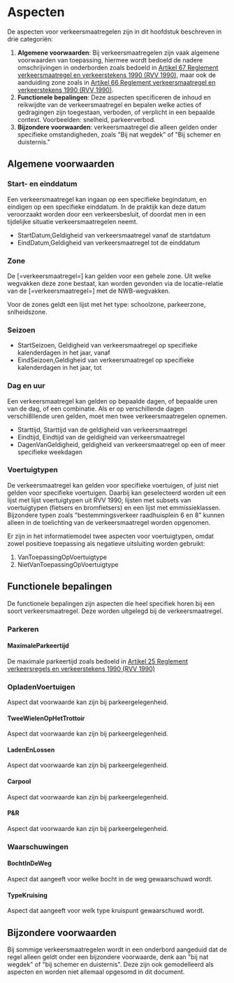 # Aspecten

De aspecten voor verkeersmaatregelen zijn in dit hoofdstuk beschreven in drie categoriën:

1. <b>Algemene voorwaarden</b>: Bij verkeersmaatregelen zijn vaak algemene voorwaarden van toepassing, hiermee wordt bedoeld de nadere omschrijvingen in onderborden zoals bedoeld in [Artikel 67 Reglement verkeersmaatregel  en verkeerstekens 1990 (RVV 1990)](https://wetten.overheid.nl/jci1.3:c:BWBR0004825&hoofdstuk=III&paragraaf=2&artikel=67&z=2023-07-01&g=2023-07-01), maar ook de aanduiding zone zoals in [Artikel 66 Reglement verkeersmaatregel  en verkeerstekens 1990 (RVV 1990)](https://wetten.overheid.nl/jci1.3:c:BWBR0004825&hoofdstuk=III&paragraaf=2&artikel=66&z=2023-07-01&g=2023-07-01).
2. <b>Functionele bepalingen</b>: Deze aspecten specificeren de inhoud en reikwijdte van de verkeersmaatregel en bepalen welke acties of gedragingen zijn toegestaan, verboden, of verplicht in een bepaalde context. Voorbeelden: snelheid, parkeerverbod.
3. <b>Bijzondere voorwaarden</b>: verkeersmaatregel  die alleen gelden onder specifieke omstandigheden, zoals "Bij nat wegdek" of "Bij schemer en duisternis."


## Algemene voorwaarden

### Start- en einddatum 
Een verkeersmaatregel kan ingaan op een specifieke begindatum, en eindigen op een specifieke einddatum. In de praktijk kan deze datum veroorzaakt worden door een verkeersbesluit, of doordat men in een tijdelijke situatie verkeersmaatregelen neemt. 
* StartDatum,Geldigheid van verkeersmaatregel vanaf de startdatum
* EindDatum,Geldigheid van verkeersmaatregel tot de einddatum

### Zone
De [=verkeersmaatregel=] kan gelden voor een gehele zone. Uit welke wegvakken deze zone bestaat, kan worden gevonden via de locatie-relatie van de [=verkeersmaatregel=] met de NWB-wegvakken.

Voor de zones geldt een lijst met het type: schoolzone, parkeerzone, snlheidszone.

### Seizoen 
* StartSeizoen, Geldigheid van verkeersmaatregel op specifieke kalenderdagen in het jaar, vanaf 
* EindSeizoen,Geldigheid van verkeersmaatregel op specifieke kalenderdagen in het jaar, tot 


### Dag en uur
Een verkeersmaatregel kan gelden op bepaalde dagen, of bepaalde uren van de dag, of een combinatie. Als er op verschillende dagen verschi8llende uren gelden, moet men twee verkeersmaatregelen opnemen. 
* Starttijd, Starttijd van de geldigheid van verkeersmaatregel 
* Eindtijd, Eindtijd van de geldigheid van verkeersmaatregel 
* DagenVanGeldigheid, geldigheid van verkeersmaatregel op een of meer specifieke weekdagen


### Voertuigtypen

De verkeersmaatregel kan gelden voor specifieke voertuigen, of juist niet gelden voor specifieke voertuigen. Daarbij kan geselecteerd worden uit een lijst met lijst voertuigtypen uit RVV 1990; lijsten met subsets van voertuigtypen (fietsers en bromfietsers) en een lijst met emmissieklassen. Bijzondere typen zoals "bestemmingsverkeer raadhuisplein 6 en 8"  kunnen alleen in de toelichting van de verkeersmaatregel worden opgenomen. 

Er zijn in het informatiemodel twee aspecten voor voertuigtypen, omdat zowel positieve toepassing als negatieve uitsluiting worden gebruikt:

1. VanToepassingOpVoertuigtype
2. NietVanToepassingOpVoertuigtype



## Functionele bepalingen
De functionele bepalingen zijn aspecten die heel specifiek horen bij een soort verkeersmaatregel. Deze worden uitgelegd bij de verkeersmaatregel.







### Parkeren

#### MaximaleParkeertijd
De maximale parkeertijd zoals bedoeld in [Artikel 25 Reglement verkeersregels en verkeerstekens 1990 (RVV 1990)](https://wetten.overheid.nl/jci1.3:c:BWBR0004825&hoofdstuk=II&paragraaf=10&artikel=25&z=2023-07-01&g=2023-07-01)




### OpladenVoertuigen
Aspect dat voorwaarde kan zijn bij parkeergelegenheid.

#### TweeWielenOpHetTrottoir
Aspect dat voorwaarde kan zijn bij parkeergelegenheid.

#### LadenEnLossen
Aspect dat voorwaarde kan zijn bij parkeergelegenheid.

#### Carpool
Aspect dat voorwaarde kan zijn bij parkeergelegenheid.

#### P&R
Aspect dat voorwaarde kan zijn bij parkeergelegenheid.

### Waarschuwingen

#### BochtInDeWeg
Aspect dat aangeeft voor welke bocht in de weg gewaarschuwd wordt.

#### TypeKruising
Aspect dat aangeeft voor welk type kruispunt gewaarschuwd wordt.



## Bijzondere voorwaarden
Bij sommige verkeersmaatregelen wordt in een onderbord aangeduid dat de regel alleen geldt onder een bijzondere voorwaarde, denk aan "bij nat wegdek" of "bij schemer en duisternis". Deze zijn ook gemodelleerd als aspecten en worden niet allemaal opgesomd in dit document.
